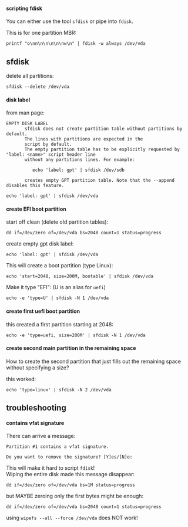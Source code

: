 #### scripting fdisk

You can either use the tool `sfdisk` or pipe into `fdisk`.

This is for one partition MBR:
```
printf "o\nn\n\n\n\n\nw\n" | fdisk -w always /dev/vda
```

## sfdisk

delete all partitions:
```
sfdisk --delete /dev/vda
```

#### disk label

from man page:
```
EMPTY DISK LABEL
       sfdisk does not create partition table without partitions by default.
	   The lines with partitions are expected in the
       script by default.
	   The empty partition table has to be explicitly requested by "label: <name>" script header line
       without any partitions lines. For example:

          echo 'label: gpt' | sfdisk /dev/sdb

       creates empty GPT partition table. Note that the --append disables this feature.
```

```
echo 'label: gpt' | sfdisk /dev/vda
```

#### create EFI boot partition

start off clean (delete old partition tables):
```
dd if=/dev/zero of=/dev/vda bs=2048 count=1 status=progress
```

create empty gpt disk label:
```
echo 'label: gpt' | sfdisk /dev/vda
```

This will create a boot partition (type Linux):
```
echo 'start=2048, size=200M, bootable' | sfdisk /dev/vda
```

Make it type "EFI": (U is an alias for `uefi`)
```
echo -e 'type=U' | sfdisk -N 1 /dev/vda
```

#### create first uefi boot partition

this created a first partition starting at 2048:
```
echo -e 'type=uefi, size=200M' | sfdisk -N 1 /dev/vda
```

#### create second main partition in the remaining space

How to create the second partition that just fills out the remaining space without specifying a size?

this worked:
```
echo 'type=linux' | sfdisk -N 2 /dev/vda
```

## troubleshooting

#### contains vfat signature

There can arrive a message:
```
Partition #1 contains a vfat signature.

Do you want to remove the signature? [Y]es/[N]o:
```

This will make it hard to script `fdisk`!\
Wiping the entire disk made this message disappear:
```
dd if=/dev/zero of=/dev/vda bs=1M status=progress
```
but MAYBE zeroing only the first bytes might be enough:
```
dd if=/dev/zero of=/dev/vda bs=2048 count=1 status=progress
```

using `wipefs --all --force /dev/vda` does NOT work!
